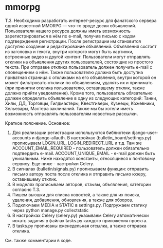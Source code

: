 # mmorpg
Т.З.
Необходимо разработать интернет-ресурс для фанатского сервера одной известной MMORPG — что-то вроде доски объявлений. Пользователи нашего ресурса должны иметь возможность зарегистрироваться в нём по e-mail, получив письмо с кодом подтверждения регистрации. После регистрации им становится доступно создание и редактирование объявлений. Объявления состоят из заголовка и текста, внутри которого могут быть картинки, встроенные видео и другой контент. Пользователи могут отправлять отклики на объявления других пользователей, состоящие из простого текста. При отправке отклика пользователь должен получить e-mail с оповещением о нём. Также пользователю должна быть доступна приватная страница с откликами на его объявления, внутри которой он может фильтровать отклики по объявлениям, удалять их и принимать (при принятии отклика пользователю, оставившему отклик, также должно прийти уведомление). Кроме того, пользователь обязательно должен определить объявление в одну из следующих категорий: Танки, Хилы, ДД, Торговцы, Гилдмастеры, Квестгиверы, Кузнецы, Кожевники, Зельевары, Мастера заклинаний. Также мы бы хотели иметь возможность отправлять пользователям новостные рассылки.

Краткое пояснение. Основное:

1) Для реализации регистрации используются библиотеки django-user-accounts и django-allauth. В настройках (bulletin_board/settings.py) прописываем LOGIN_URL, LOGIN_REDIRECT_URL и т.д. Там же ACCOUNT_EMAIL_REQUIRED - пользователь должен обязательно подтвердить e-mail. ACCOUNT_UNIQUE_EMAIL - e-mail должен быть уникальным. Ниже находятся константы, относящиеся к почтовому сервису. Еще ниже - настройки Celery.
2) В сигналах (bulletin/signals.py) прописываем функции: отправить письмо автору поста после отклика и отправить письмо юзеру, оставившему отклик.
3) В моделях прописываем авторов, отзывы, объявления, категории согласно Т.З.
4) Пишем вьюшки для списка новостей, а также для их поиска, удаления, добавления, обновления, а также для обзоров.
5) Подключаем MEDIA и STATIC в settings.py. Подгружаем статику через python manage.py collectstatic
6) В настройках Celery (celery.py) указываем Celery автоматически искать задания в файлах tasks.py каждого приложения проекта.
7) В tasks.py прописаны еженедельная отсылка, а также отправка отклика.

См. также комментарии в коде.
